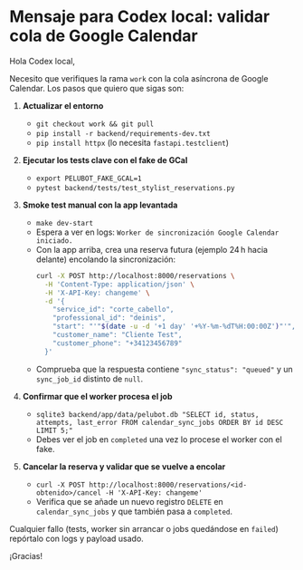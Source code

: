 # Mensaje para Codex local: validar cola de Google Calendar

Hola Codex local,

Necesito que verifiques la rama `work` con la cola asíncrona de Google Calendar. Los pasos que quiero que sigas son:

1. **Actualizar el entorno**
   - `git checkout work && git pull`
   - `pip install -r backend/requirements-dev.txt`
   - `pip install httpx` (lo necesita `fastapi.testclient`)

2. **Ejecutar los tests clave con el fake de GCal**
   - `export PELUBOT_FAKE_GCAL=1`
   - `pytest backend/tests/test_stylist_reservations.py`

3. **Smoke test manual con la app levantada**
   - `make dev-start`
   - Espera a ver en logs: `Worker de sincronización Google Calendar iniciado.`
   - Con la app arriba, crea una reserva futura (ejemplo 24 h hacia delante) encolando la sincronización:
     ```bash
     curl -X POST http://localhost:8000/reservations \
       -H 'Content-Type: application/json' \
       -H 'X-API-Key: changeme' \
       -d '{
         "service_id": "corte_cabello",
         "professional_id": "deinis",
         "start": "'"$(date -u -d '+1 day' '+%Y-%m-%dT%H:00:00Z')"'",
         "customer_name": "Cliente Test",
         "customer_phone": "+34123456789"
       }'
     ```
   - Comprueba que la respuesta contiene `"sync_status": "queued"` y un `sync_job_id` distinto de `null`.

4. **Confirmar que el worker procesa el job**
   - `sqlite3 backend/app/data/pelubot.db "SELECT id, status, attempts, last_error FROM calendar_sync_jobs ORDER BY id DESC LIMIT 5;"`
   - Debes ver el job en `completed` una vez lo procese el worker con el fake.

5. **Cancelar la reserva y validar que se vuelve a encolar**
   - `curl -X POST http://localhost:8000/reservations/<id-obtenido>/cancel -H 'X-API-Key: changeme'`
   - Verifica que se añade un nuevo registro `DELETE` en `calendar_sync_jobs` y que también pasa a `completed`.

Cualquier fallo (tests, worker sin arrancar o jobs quedándose en `failed`) repórtalo con logs y payload usado.

¡Gracias!
